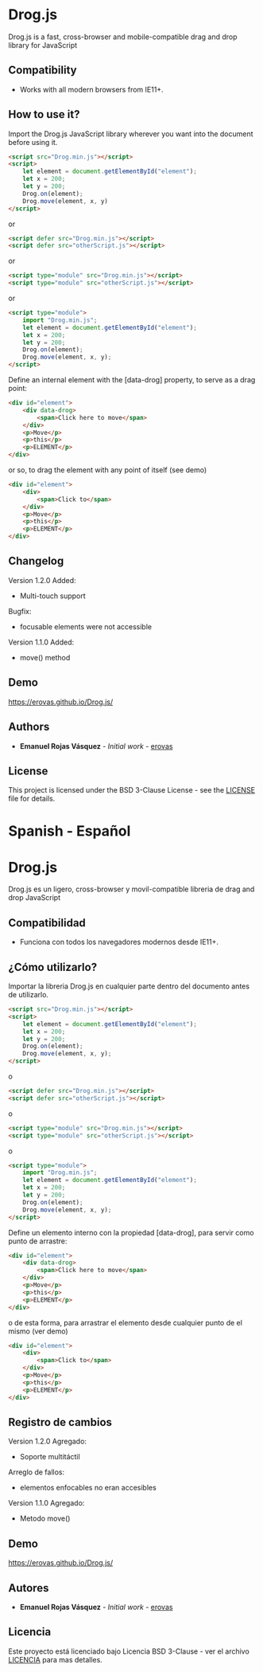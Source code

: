 # Drog.js
Drog.js is a fast, cross-browser and mobile-compatible drag and drop library for JavaScript

## Compatibility
- Works with all modern browsers from IE11+.

## How to use it?

Import the Drog.js JavaScript library wherever you want into the document before using it.

``` html
<script src="Drog.min.js"></script>
<script>
    let element = document.getElementById("element");
    let x = 200;
    let y = 200;
    Drog.on(element);
    Drog.move(element, x, y)
</script>
```

or

``` html
<script defer src="Drog.min.js"></script>
<script defer src="otherScript.js"></script>
```

or

``` html
<script type="module" src="Drog.min.js"></script>
<script type="module" src="otherScript.js"></script>
```

or

``` html
<script type="module">
    import "Drog.min.js";
    let element = document.getElementById("element");
    let x = 200;
    let y = 200;
    Drog.on(element);
    Drog.move(element, x, y);
</script>
```

Define an internal element with the [data-drog] property, to serve as a drag point:

``` html
<div id="element">
    <div data-drog>
        <span>Click here to move</span>
    </div>
    <p>Move</p>
    <p>this</p>
    <p>ELEMENT</p>
</div>
```

or so, to drag the element with any point of itself (see demo)

``` html
<div id="element">
    <div>
        <span>Click to</span>
    </div>
    <p>Move</p>
    <p>this</p>
    <p>ELEMENT</p>
</div>
```

## Changelog

Version 1.2.0
Added:
- Multi-touch support

Bugfix:
- focusable elements were not accessible

Version 1.1.0
Added:
- move() method

## Demo

https://erovas.github.io/Drog.js/

## Authors

* **Emanuel Rojas Vásquez** - *Initial work* - [erovas](https://github.com/erovas)

## License

This project is licensed under the BSD 3-Clause License - see the [LICENSE](https://github.com/erovas/Drog.js/blob/main/LICENSE) file for details.

# Spanish - Español

# Drog.js
Drog.js es un ligero, cross-browser y movil-compatible libreria de drag and drop JavaScript

## Compatibilidad
- Funciona con todos los navegadores modernos desde IE11+.

## ¿Cómo utilizarlo?
Importar la libreria Drog.js en cualquier parte dentro del documento antes de utilizarlo.

``` html
<script src="Drog.min.js"></script>
<script>
    let element = document.getElementById("element");
    let x = 200;
    let y = 200;
    Drog.on(element);
    Drog.move(element, x, y);
</script>
```

o

``` html
<script defer src="Drog.min.js"></script>
<script defer src="otherScript.js"></script>
```

o

``` html
<script type="module" src="Drog.min.js"></script>
<script type="module" src="otherScript.js"></script>
```

o

``` html
<script type="module">
    import "Drog.min.js";
    let element = document.getElementById("element");
    let x = 200;
    let y = 200;
    Drog.on(element);
    Drog.move(element, x, y);
</script>
```

Define un elemento interno con la propiedad [data-drog], para servir como punto de arrastre:

``` html
<div id="element">
    <div data-drog>
        <span>Click here to move</span>
    </div>
    <p>Move</p>
    <p>this</p>
    <p>ELEMENT</p>
</div>
```

o de esta forma, para arrastrar el elemento desde cualquier punto de el mismo (ver demo)

``` html
<div id="element">
    <div>
        <span>Click to</span>
    </div>
    <p>Move</p>
    <p>this</p>
    <p>ELEMENT</p>
</div>
```

## Registro de cambios

Version 1.2.0
Agregado:
- Soporte multitáctil

Arreglo de fallos:
- elementos enfocables no eran accesibles

Version 1.1.0
Agregado:
- Metodo move()

## Demo

https://erovas.github.io/Drog.js/

## Autores

* **Emanuel Rojas Vásquez** - *Initial work* - [erovas](https://github.com/erovas)

## Licencia

Este proyecto está licenciado bajo Licencia BSD 3-Clause - ver el archivo [LICENCIA](https://github.com/erovas/Drog.js/blob/main/LICENSE) para mas detalles.